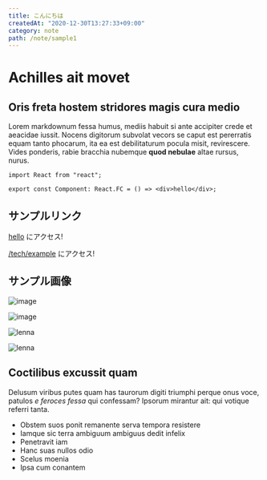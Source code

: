 ```yaml
---
title: こんにちは
createdAt: "2020-12-30T13:27:33+09:00"
category: note
path: /note/sample1
---
```


# Achilles ait movet

## Oris freta hostem stridores magis cura medio

Lorem markdownum fessa humus, mediis habuit si ante accipiter crede et aeacidae
iussit. Nocens digitorum subvolat vecors se caput est pererratis equam tanto
phocarum, ita ea est debilitaturum pocula misit, revirescere. Vides ponderis,
rabie bracchia nubemque **quod nebulae** altae rursus, nurus.

```tsx
import React from "react";

export const Component: React.FC = () => <div>hello</div>;
```

## サンプルリンク

[hello](https://example.com) にアクセス!

[/tech/example](/tech/example) にアクセス!

## サンプル画像

![image](https://octodex.github.com/images/dojocat.jpg)

![image](https://octodex.github.com/images/dojocat.jpg#width:200,height:200)

![lenna](/posts/lenna.png#width:200,height:200)

![lenna](/posts/lenna.png)

## Coctilibus excussit quam

Delusum viribus putes quam has taurorum digiti triumphi perque onus voce,
patulos _e feroces fessa_ qui confessam? Ipsorum mirantur ait: qui votique
referri tanta.

- Obstem suos ponit remanente serva tempora resistere
- Iamque sic terra ambiguum ambiguus dedit infelix
- Penetravit iam
- Hanc suas nullos odio
- Scelus moenia
- Ipsa cum conantem
